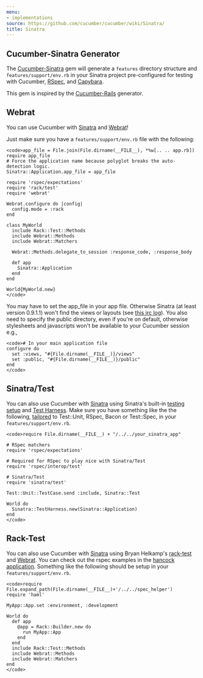 ```yaml
---
menu:
- implementations
source: https://github.com/cucumber/cucumber/wiki/Sinatra/
title: Sinatra
---
```


Cucumber-Sinatra Generator
--------------------------

The [Cucumber-Sinatra](http://github.com/bernd/cucumber-sinatra) gem will generate a <code>features</code> directory structure and <code>features/support/env.rb</code> in your Sinatra project pre-configured for testing with Cucumber, [RSpec](http://github.com/dchelimsky/rspec), and [Capybara](http://github.com/jnicklas/capybara).

This gem is inspired by the [Cucumber-Rails](http://github.com/cucumber/cucumber-rails) generator.

Webrat
------

You can use Cucumber with [Sinatra](http://github.com/sinatra/sinatra) and [Webrat](http://github.com/brynary/webrat/tree/master)!

Just make sure you have a <code>features/support/env.rb</code> file with the following:

    <code>app_file = File.join(File.dirname(__FILE__), *%w[.. .. app.rb])
    require app_file
    # Force the application name because polyglot breaks the auto-detection logic.
    Sinatra::Application.app_file = app_file

    require 'rspec/expectations'
    require 'rack/test'
    require 'webrat'

    Webrat.configure do |config|
      config.mode = :rack
    end

    class MyWorld
      include Rack::Test::Methods
      include Webrat::Methods
      include Webrat::Matchers

      Webrat::Methods.delegate_to_session :response_code, :response_body

      def app
        Sinatra::Application
      end
    end

    World{MyWorld.new}
    </code>

You may have to set the app\_file in your app file. Otherwise Sinatra (at least version 0.9.1.1) won't find the views or layouts (see [this irc log](http://irclogger.com/sinatra/2009-05-08)). You also need to specify the public directory, even if you're on default, otherwise stylesheets and javascripts won't be available to your Cucumber session e.g.,

    <code># In your main application file
    configure do
      set :views, "#{File.dirname(__FILE__)}/views"
      set :public, "#{File.dirname(__FILE__)}/public"
    end
    </code>

Sinatra/Test
------------

You can also use Cucumber with [Sinatra](http://github.com/sinatra/sinatra) using Sinatra's built-in [testing setup](http://www.sinatrarb.com/testing.html) and [Test Harness](http://www.sinatrarb.com/testing.html#using_). Make sure you have something like the the following, [tailored](http://www.sinatrarb.com/testing.html#frameworks) to Test::Unit, RSpec, Bacon or Test::Spec, in your <code>features/support/env.rb</code>.

    <code>require File.dirname(__FILE__) + "/../../your_sinatra_app"

    # RSpec matchers
    require 'rspec/expectations'

    # Required for RSpec to play nice with Sinatra/Test
    require 'rspec/interop/test'

    # Sinatra/Test
    require 'sinatra/test'

    Test::Unit::TestCase.send :include, Sinatra::Test

    World do
      Sinatra::TestHarness.new(Sinatra::Application)
    end
    </code>

Rack-Test
---------

You can also use Cucumber with [Sinatra](http://github.com/sinatra/sinatra) using Bryan Helkamp's [rack-test](http://www.github.com/brynary/rack-test) and [Webrat](http://www.github.com/brynary/webrat). You can check out the rspec examples in the [hancock application](http://github.com/atmos/hancock). Something like the following should be setup in your <code>features/support/env.rb</code>.

    <code>require File.expand_path(File.dirname(__FILE__)+'/../../spec_helper')
    require 'haml'

    MyApp::App.set :environment, :development

    World do
      def app
        @app = Rack::Builder.new do
          run MyApp::App
        end
      end
      include Rack::Test::Methods
      include Webrat::Methods
      include Webrat::Matchers
    end
    </code>
